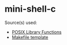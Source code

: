 # mini-shell-c

Source(s) used:
- [POSIX Library Functions](https://en.kompf.de/cplus/posixlist.html)
- [Makefile template](https://stackoverflow.com/a/6600365)
